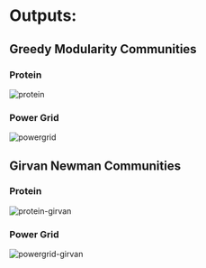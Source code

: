# Outputs:

##  Greedy Modularity Communities
### Protein

![protein](https://user-images.githubusercontent.com/39385060/179444953-f0711616-72e9-4cdb-aa5d-a5b1afbf90c7.png)

### Power Grid

![powergrid](https://user-images.githubusercontent.com/39385060/179444968-b76fbcfd-5a04-431a-a67d-f576339518dc.png)

##  Girvan Newman Communities
### Protein

![protein-girvan](https://user-images.githubusercontent.com/39385060/179649689-37e0ffa9-2a4b-45e4-a77f-0fa0f8099a6d.png)

### Power Grid

![powergrid-girvan](https://user-images.githubusercontent.com/39385060/179651663-e1d20e02-3b44-4889-a449-118f82956060.png)
